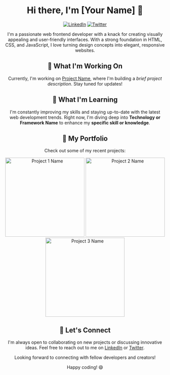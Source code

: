 <!-- Header -->
<h1 align="center">Hi there, I'm [Your Name] 👋</h1>

<p align="center">
  <a href="Your LinkedIn Profile Link"><img src="https://img.shields.io/badge/-LinkedIn-blue?style=flat-square&logo=linkedin&logoColor=white" alt="LinkedIn"></a>
  <a href="Your Twitter Profile Link"><img src="https://img.shields.io/badge/-Twitter-1DA1F2?style=flat-square&logo=twitter&logoColor=white" alt="Twitter"></a>
</p>

<!-- Introduction -->
<p align="center">
  I'm a passionate web frontend developer with a knack for creating visually appealing and user-friendly interfaces. With a strong foundation in HTML, CSS, and JavaScript, I love turning design concepts into elegant, responsive websites.
</p>

<!-- What I'm Working On -->
<h2 align="center">🔭 What I'm Working On</h2>

<p align="center">
  Currently, I'm working on <a href="Link to Project">Project Name</a>, where I'm building a <em>brief project description</em>. Stay tuned for updates!
</p>

<!-- What I'm Learning -->
<h2 align="center">🌱 What I'm Learning</h2>

<p align="center">
  I'm constantly improving my skills and staying up-to-date with the latest web development trends. Right now, I'm diving deep into <strong>Technology or Framework Name</strong> to enhance my <strong>specific skill or knowledge</strong>.
</p>

<!-- My Portfolio -->
<h2 align="center">💼 My Portfolio</h2>

<p align="center">
  Check out some of my recent projects:
</p>

<p align="center">
  <a href="Link to Project 1"><img src="Project 1 Screenshot or Thumbnail" width="250" alt="Project 1 Name"></a>
  <a href="Link to Project 2"><img src="Project 2 Screenshot or Thumbnail" width="250" alt="Project 2 Name"></a>
  <a href="Link to Project 3"><img src="Project 3 Screenshot or Thumbnail" width="250" alt="Project 3 Name"></a>
</p>

<!-- Let's Connect -->
<h2 align="center">🚀 Let's Connect</h2>

<p align="center">
  I'm always open to collaborating on new projects or discussing innovative ideas. Feel free to reach out to me on <a href="Your LinkedIn Profile Link">LinkedIn</a> or <a href="Your Twitter Profile Link">Twitter</a>.
</p>

<p align="center">
  Looking forward to connecting with fellow developers and creators!
</p>

<p align="center">
  Happy coding! 😄
</p>
